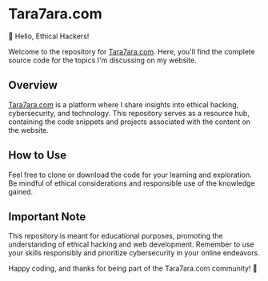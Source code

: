 # Tara7ara.com

👋 Hello, Ethical Hackers!

Welcome to the repository for [Tara7ara.com](https://tara7ara.com). Here, you'll find the complete source code for the topics I'm discussing on my website.

## Overview

[Tara7ara.com](https://tara7ara.com) is a platform where I share insights into ethical hacking, cybersecurity, and technology. This repository serves as a resource hub, containing the code snippets and projects associated with the content on the website.

## How to Use

Feel free to clone or download the code for your learning and exploration. Be mindful of ethical considerations and responsible use of the knowledge gained.

## Important Note

This repository is meant for educational purposes, promoting the understanding of ethical hacking and web development. Remember to use your skills responsibly and prioritize cybersecurity in your online endeavors.

Happy coding, and thanks for being part of the Tara7ara.com community! 🚀
